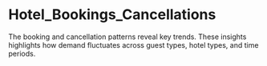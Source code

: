 # Hotel_Bookings_Cancellations
The booking and cancellation patterns reveal key trends. These insights highlights how demand fluctuates across guest types, hotel types, and time periods.
